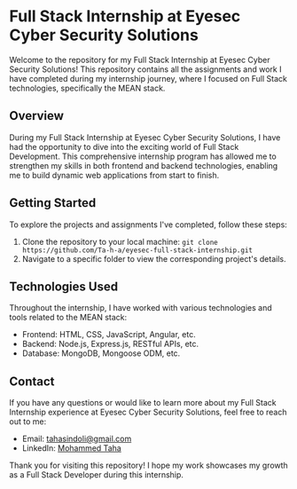 # Full Stack Internship at Eyesec Cyber Security Solutions


Welcome to the repository for my Full Stack Internship at Eyesec Cyber Security Solutions! This repository contains all the assignments and work I have completed during my internship journey, where I focused on Full Stack technologies, specifically the MEAN stack.

## Overview

During my Full Stack Internship at Eyesec Cyber Security Solutions, I have had the opportunity to dive into the exciting world of Full Stack Development. This comprehensive internship program has allowed me to strengthen my skills in both frontend and backend technologies, enabling me to build dynamic web applications from start to finish.

<!-- ## Assignments and Projects

Throughout the internship, I have worked on a variety of assignments and projects to master the MEAN stack:

- **Project 1**: A simple task manager application using MongoDB, Express.js, Angular, and Node.js.
- **Project 2**: Creating a real-time chat application with Socket.IO integration.
- **Project 3**: Building a user authentication system with JWT (JSON Web Tokens) for secure login. -->

## Getting Started

To explore the projects and assignments I've completed, follow these steps:

1. Clone the repository to your local machine: `git clone https://github.com/Ta-h-a/eyesec-full-stack-internship.git`
2. Navigate to a specific folder to view the corresponding project's details.

## Technologies Used

Throughout the internship, I have worked with various technologies and tools related to the MEAN stack:

- Frontend: HTML, CSS, JavaScript, Angular, etc.
- Backend: Node.js, Express.js, RESTful APIs, etc.
- Database: MongoDB, Mongoose ODM, etc.
<!-- - Websockets: Socket.IO for real-time communication. -->

## Contact

If you have any questions or would like to learn more about my Full Stack Internship experience at Eyesec Cyber Security Solutions, feel free to reach out to me:

- Email: tahasindoli@gmail.com
- LinkedIn: [Mohammed Taha](https://www.linkedin.com/in/mohammed-taha-sindoli-1bba4b261/)

Thank you for visiting this repository! I hope my work showcases my growth as a Full Stack Developer during this internship.